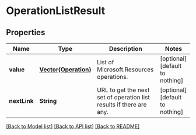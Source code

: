 # OperationListResult


## Properties
Name | Type | Description | Notes
------------ | ------------- | ------------- | -------------
**value** | [**Vector{Operation}**](Operation.md) | List of Microsoft.Resources operations. | [optional] [default to nothing]
**nextLink** | **String** | URL to get the next set of operation list results if there are any. | [optional] [default to nothing]


[[Back to Model list]](../README.md#models) [[Back to API list]](../README.md#api-endpoints) [[Back to README]](../README.md)


